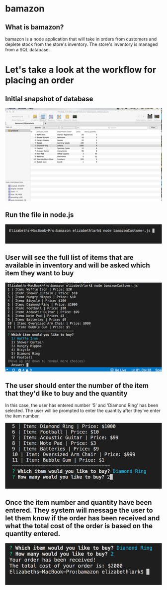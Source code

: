 # bamazon


## What is bamazon? 
bamazon is a node application that will take in orders from customers and deplete stock from the store's inventory. The store's inventory is managed from a SQL database. 

# Let's take a look at the workflow for placing an order

## Initial snapshot of database
![beginningDB](https://github.com/ELark2016/bamazon/blob/master/images/Starting_SnapShot_of_Database.png)

## Run the file in node.js
![runNodeJS](https://github.com/ELark2016/bamazon/blob/master/images/node_bamazon_js.png)

## User will see the full list of items that are available in inventory and will be asked which item they want to buy
![InventoryList](https://github.com/ELark2016/bamazon/blob/master/images/inventoryList.png)

## The user should enter the number of the item that they'd like to buy and the quantity
In this case, the user has entered number '5' and 'Diamond Ring' has been selected. The user will be prompted to enter the quantity after they've enter the item number. 

![UserSelection](https://github.com/ELark2016/bamazon/blob/master/images/UserSelection.png)

## Once the item number and quantity have been entered. They system will message the user to let them know if the order has been received and what the total cost of the order is based on the quantity entered. 
![OrderReceived](https://github.com/ELark2016/bamazon/blob/master/images/OrderRecvd.png)










